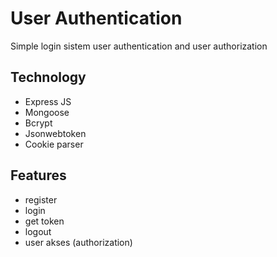 # User Authentication

Simple login sistem user authentication and user authorization

## Technology

- Express JS
- Mongoose
- Bcrypt
- Jsonwebtoken
- Cookie parser

## Features

- register
- login
- get token
- logout
- user akses (authorization)
